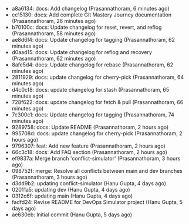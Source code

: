 - a8a6134: docs: Add changelog (Prasannathoram, 6 minutes ago)
- cc15130: docs: Add complete Git Mastery Journey documentation (Prasannathoram, 26 minutes ago)
- b70100c: docs: Update changelog for reset, revert, and reflog (Prasannathoram, 58 minutes ago)
- ae8d6f4: docs: Update changelog for tagging (Prasannathoram, 62 minutes ago)
- d0aad15: docs: Update changelog for reflog and recovery (Prasannathoram, 62 minutes ago)
- 8afe5d4: docs: Update changelog for rebase (Prasannathoram, 62 minutes ago)
- 2811929: docs: update changelog for cherry-pick (Prasannathoram, 64 minutes ago)
- d4c0cf8: docs: update changelog for stash (Prasannathoram, 65 minutes ago)
- 728f622: docs: update changelog for fetch & pull (Prasannathoram, 66 minutes ago)
- 7c300c1: docs: Update changelog for tagging (Prasannathoram, 74 minutes ago)
- 9289758: docs: Update README (Prasannathoram, 2 hours ago)
- 995708d: docs: update changelog for cherry-pick (Prasannathoram, 2 hours ago)
- 9796307: feat: Add new feature (Prasannathoram, 2 hours ago)
- 66c3c18: docs: Add FAQ section (Prasannathoram, 2 hours ago)
- ef9837a: Merge branch 'conflict-simulator' (Prasannathoram, 3 hours ago)
- 098752f: merge: Resolve all conflicts between main and dev branches (Prasannathoram, 3 hours ago)
- d3dd9b2: updating conflict-simulator (Hanu Gupta, 4 days ago)
- 02011a5: updating dev (Hanu Gupta, 4 days ago)
- 0312c6f: updating main (Hanu Gupta, 4 days ago)
- fadfd24: Revise README for DevOps Simulator project (Hanu Gupta, 5 days ago)
- ae630eb: Initial commit (Hanu Gupta, 5 days ago)